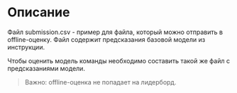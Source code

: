 # Описание

Файл submission.csv - пример для файла, который можно отправить в offline-оценку. Файл содержит предсказания базовой модели из инструкции.

Чтобы оценить модель команды необходимо составить такой же файл с предсказаниями модели.

> Важно: offline-оценка не попадает на лидерборд.
